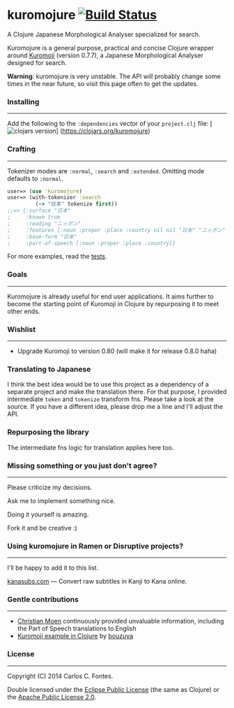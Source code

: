 kuromojure [![Build Status](https://travis-ci.org/ccfontes/kuromojure.png?branch=master)](https://travis-ci.org/ccfontes/kuromojure)
==========
A Clojure Japanese Morphological Analyser specialized for search.

Kuromojure is a general purpose, practical and concise Clojure wrapper around
[Kuromoji](https://github.com/atilika/kuromoji) (version 0.7.7), a Japanese
Morphological Analyser designed for search.

<b>Warning</b>: kuromojure is very unstable. The API will probably change some
times in the near future, so visit this page often to get the updates.

### Installing
-------
Add the following to the `:dependencies` vector of your `project.clj` file:
[![clojars version](https://clojars.org/kuromojure/latest-version.svg?raw=true)]
(https://clojars.org/kuromojure)

### Crafting
-------
Tokenizer modes are `:normal`, `:search` and `:extended`. Omitting
mode defaults to `:normal`.
```clj
user=> (use 'kuromojure)
user=> (with-tokenizer :search
         (-> "日本" tokenize first))
;;=> {:surface "日本"
;     :known true
;     :reading "ニッポン"
;     :features [:noun :proper :place :country nil nil "日本" "ニッポン" "ニッポン"]
;     :base-form "日本"
;     :part-of-speech [:noun :proper :place :country]}
```
For more examples, read the [tests](https://github.com/ccfontes/kuromojure/blob/master/test/kuromojure_tests.clj).

### Goals
-------
Kuromojure is already useful for end user applications. It aims further to
become the starting point of Kuromoji in Clojure by repurposing it to meet
other ends.

### Wishlist
-------
- Upgrade Kuromoji to version 0.80 (will make it for release 0.8.0 haha)

### Translating to Japanese
I think the best idea would be to use this project as a dependency of a
separate project and make the translation there. For that purpose, I provided
intermediate `token` and `tokenize` transform fns. Please take a look at the
source. If you have a different idea, please drop me a line and I'll adjust the
API.

### Repurposing the library
The intermediate fns logic for translation applies here too.

### Missing something or you just don't agree?
-------
Please criticize my decisions.

Ask me to implement something nice.

Doing it yourself is amazing.

Fork it and be creative :)

### Using kuromojure in Ramen or Disruptive projects?
-------
I'll be happy to add it to this list.

[kanasubs.com](http://www.kanasubs.com) — Convert raw subtitles in Kanji to
Kana online.

### Gentle contributions
-------
- [Christian Moen](https://github.com/cmoen) continuously provided unvaluable
information, including the Part of Speech translations to English
- [Kuromoji example in Clojure](https://github.com/bouzuya/clj-kuromoji-example)
by [bouzuya](https://github.com/bouzuya)

### License
-------
Copyright (C) 2014 Carlos C. Fontes.

Double licensed under the
[Eclipse Public License](http://www.eclipse.org/legal/epl-v10.html) (the same
as Clojure) or the
[Apache Public License 2.0](http://www.apache.org/licenses/LICENSE-2.0.html).
